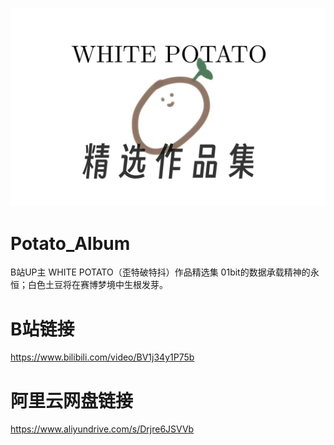 ![图片描述](bili_cover.png)
# Potato_Album
B站UP主 WHITE POTATO（歪特破特抖）作品精选集
01bit的数据承载精神的永恒；白色土豆将在赛博梦境中生根发芽。

# B站链接
https://www.bilibili.com/video/BV1j34y1P75b

# 阿里云网盘链接
https://www.aliyundrive.com/s/Drjre6JSVVb



